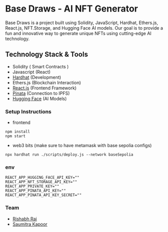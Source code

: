 # Base Draws - AI NFT Generator 
Base Draws is a project built using Solidity, JavaScript, Hardhat, Ethers.js, React.js, NFT.Storage, and Hugging Face AI models. Our goal is to provide a fun and innovative way to generate unique NFTs using cutting-edge AI technology.

## Technology Stack & Tools

- Solidity ( Smart Contracts )
- Javascript (React)
- [Hardhat](https://hardhat.org/) (Development)
- Ethers.js (Blockchain Interaction)
- [React.js](https://reactjs.org/) (Frontend Framework)
- [Pinata](https://pinata.cloud/) (Connection to IPFS)
- [Hugging Face](https://huggingface.co/) (AI Models)



### Setup Instructions 
- frontend
```
npm install 
npm start 
```
- web3 bits (make sure to have metamask with base sepolia configs)
```
npx hardhat run ./scripts/deploy.js --network baseSepolia
```

### env

```dotenv
REACT_APP_HUGGING_FACE_API_KEY=""
REACT_APP_NFT_STORAGE_API_KEY=""
REACT_APP_PRIVATE_KEY=""
REACT_APP_PINATA_API_KEY=""
REACT_APP_PINATA_API_KEY_SECRET=""
```

### Team

- [Rishabh Rai](https://x.com/rishabhknows)
- [Saumitra Kapoor](https://x.com/saumitrakpr)
